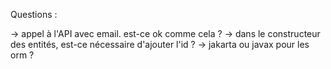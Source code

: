 Questions :

-> appel à l'API avec email. est-ce ok comme cela ?
-> dans le constructeur des entités, est-ce nécessaire d'ajouter l'id ?
-> jakarta ou javax pour les orm ?